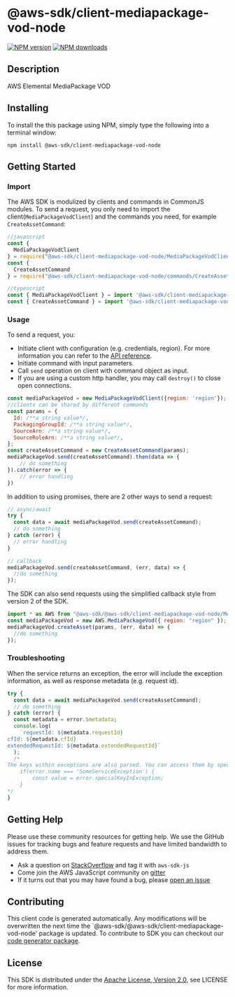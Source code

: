 # @aws-sdk/client-mediapackage-vod-node

[![NPM version](https://img.shields.io/npm/v/@aws-sdk/client-mediapackage-vod-node/preview.svg)](https://www.npmjs.com/package/@aws-sdk/client-mediapackage-vod-node)
[![NPM downloads](https://img.shields.io/npm/dm/@aws-sdk/client-mediapackage-vod-node.svg)](https://www.npmjs.com/package/@aws-sdk/client-mediapackage-vod-node)

## Description

AWS Elemental MediaPackage VOD

## Installing

To install the this package using NPM, simply type the following into a terminal window:

```
npm install @aws-sdk/client-mediapackage-vod-node
```

## Getting Started

### Import

The AWS SDK is modulized by clients and commands in CommonJS modules. To send a request, you only need to import the client(`MediaPackageVodClient`) and the commands you need, for example `CreateAssetCommand`:

```javascript
//javascript
const {
  MediaPackageVodClient
} = require("@aws-sdk/client-mediapackage-vod-node/MediaPackageVodClient");
const {
  CreateAssetCommand
} = require("@aws-sdk/client-mediapackage-vod-node/commands/CreateAssetCommand");
```

```javascript
//typescript
const { MediaPackageVodClient } = import '@aws-sdk/client-mediapackage-vod-node/MediaPackageVodClient';
const { CreateAssetCommand } = import '@aws-sdk/client-mediapackage-vod-node/commands/CreateAssetCommand';
```

### Usage

To send a request, you:

- Initiate client with configuration (e.g. credentials, region). For more information you can refer to the [API reference][].
- Initiate command with input parameters.
- Call `send` operation on client with command object as input.
- If you are using a custom http handler, you may call `destroy()` to close open connections.

```javascript
const mediaPackageVod = new MediaPackageVodClient({region: 'region'});
//clients can be shared by different commands
const params = {
  Id: /**a string value*/,
  PackagingGroupId: /**a string value*/,
  SourceArn: /**a string value*/,
  SourceRoleArn: /**a string value*/,
};
const createAssetCommand = new CreateAssetCommand(params);
mediaPackageVod.send(createAssetCommand).then(data => {
    // do something
}).catch(error => {
    // error handling
})
```

In addition to using promises, there are 2 other ways to send a request:

```javascript
// async/await
try {
  const data = await mediaPackageVod.send(createAssetCommand);
  // do something
} catch (error) {
  // error handling
}
```

```javascript
// callback
mediaPackageVod.send(createAssetCommand, (err, data) => {
  //do something
});
```

The SDK can also send requests using the simplified callback style from version 2 of the SDK.

```javascript
import * as AWS from "@aws-sdk/@aws-sdk/client-mediapackage-vod-node/MediaPackageVod";
const mediaPackageVod = new AWS.MediaPackageVod({ region: "region" });
mediaPackageVod.createAsset(params, (err, data) => {
  //do something
});
```

### Troubleshooting

When the service returns an exception, the error will include the exception information, as well as response metadata (e.g. request id).

```javascript
try {
  const data = await mediaPackageVod.send(createAssetCommand);
  // do something
} catch (error) {
  const metadata = error.$metadata;
  console.log(
    `requestId: ${metadata.requestId}
cfId: ${metadata.cfId}
extendedRequestId: ${metadata.extendedRequestId}`
  );
  /*
The keys within exceptions are also parsed. You can access them by specifying exception names:
    if(error.name === 'SomeServiceException') {
        const value = error.specialKeyInException;
    }
*/
}
```

## Getting Help

Please use these community resources for getting help. We use the GitHub issues for tracking bugs and feature requests and have limited bandwidth to address them.

- Ask a question on [StackOverflow](https://stackoverflow.com/questions/tagged/aws-sdk-js) and tag it with `aws-sdk-js`
- Come join the AWS JavaScript community on [gitter](https://gitter.im/aws/aws-sdk-js-v3)
- If it turns out that you may have found a bug, please [open an issue](https://github.com/aws/aws-sdk-js-v3/issues)

## Contributing

This client code is generated automatically. Any modifications will be overwritten the next time the `@aws-sdk/@aws-sdk/client-mediapackage-vod-node' package is updated. To contribute to SDK you can checkout our [code generator package][].

## License

This SDK is distributed under the
[Apache License, Version 2.0](http://www.apache.org/licenses/LICENSE-2.0),
see LICENSE for more information.

[code generator package]: https://github.com/aws/aws-sdk-js-v3/tree/master/packages/service-types-generator
[api reference]: https://docs.aws.amazon.com/AWSJavaScriptSDK/latest/
